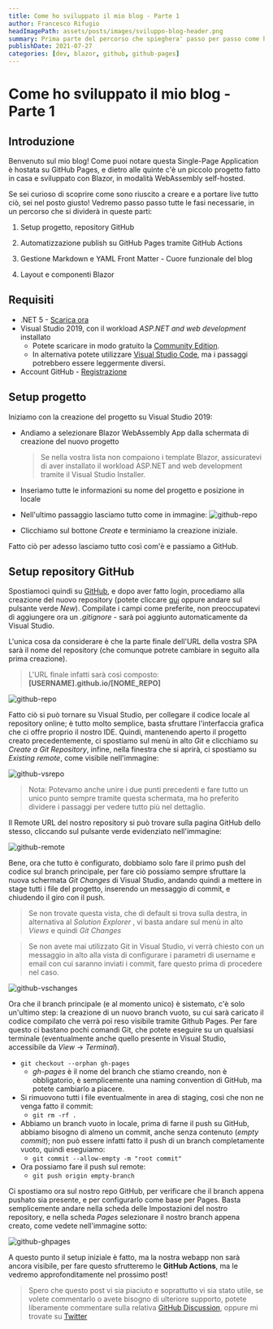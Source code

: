 ```yaml
---
title: Come ho sviluppato il mio blog - Parte 1
author: Francesco Rifugio
headImagePath: assets/posts/images/sviluppo-blog-header.png
summary: Prima parte del percorso che spieghera' passo per passo come ho sviluppato questo blog con Blazor e GitHub Pages.
publishDate: 2021-07-27
categories: [dev, blazor, github, github-pages]
---
```


# Come ho sviluppato il mio blog - Parte 1

## Introduzione

Benvenuto sul mio blog! Come puoi notare questa Single-Page Application è hostata su GitHub Pages, e dietro alle quinte c'è un piccolo progetto fatto in casa e sviluppato con Blazor, in modalità WebAssembly self-hosted.

Se sei curioso di scoprire come sono riuscito a creare e a portare live tutto ciò, sei nel posto giusto!
Vedremo passo passo tutte le fasi necessarie, in un percorso che si dividerà in queste parti:

1. Setup progetto, repository GitHub

2. Automatizzazione publish su GitHub Pages tramite GitHub Actions

3. Gestione Markdown e YAML Front Matter - Cuore funzionale del blog

4. Layout e componenti Blazor

## Requisiti

* .NET 5 - [Scarica ora](https://dotnet.microsoft.com/download)
* Visual Studio 2019, con il workload _ASP.NET and web development_ installato
  * Potete scaricare in modo gratuito la [Community Edition](https://visualstudio.microsoft.com/it/vs/community/).
  * In alternativa potete utilizzare [Visual Studio Code](https://code.visualstudio.com/download), ma i passaggi potrebbero essere leggermente diversi.
* Account GitHub - [Registrazione](https://github.com/join)

## Setup progetto

Iniziamo con la creazione del progetto su Visual Studio 2019:

* Andiamo a selezionare Blazor WebAssembly App dalla schermata di creazione del nuovo progetto
  > Se nella vostra lista non compaiono i template Blazor, assicuratevi di aver installato il workload ASP.NET and web development tramite il Visual Studio Installer.

* Inseriamo tutte le informazioni su nome del progetto e posizione in locale
* Nell'ultimo passaggio lasciamo tutto come in immagine: ![github-repo](assets/posts/images/sviluppo-blog-projsetup.png)
* Clicchiamo sul bottone _Create_ e terminiamo la creazione iniziale.

Fatto ciò per adesso lasciamo tutto così com'è e passiamo a GitHub.

## Setup repository GitHub

Spostiamoci quindi su [GitHub](https://github.com/), e dopo aver fatto login, procediamo alla creazione del nuovo repository (potete cliccare [qui](https://github.com/new) oppure andare sul pulsante verde _New_).
Compilate i campi come preferite, non preoccupatevi di aggiungere ora un _.gitignore_ - sarà poi aggiunto automaticamente da Visual Studio.

L'unica cosa da considerare è che la parte finale dell'URL della vostra SPA sarà il nome del repository (che comunque potrete cambiare in seguito alla prima creazione).
> L'URL finale infatti sarà così composto:
**[USERNAME].github.io/[NOME_REPO]**

![github-repo](assets/posts/images/sviluppo-blog-github-repo.png)

Fatto ciò si può tornare su Visual Studio, per collegare il codice locale al repository online; è tutto molto semplice, basta sfruttare l'interfaccia grafica che ci offre proprio il nostro IDE.
Quindi, mantenendo aperto il progetto creato precedentemente, ci spostiamo sul menù in alto _Git_ e clicchiamo su _Create a Git Repository_, infine, nella finestra che si aprirà, ci spostiamo su _Existing remote_, come visibile nell'immagine:

![github-vsrepo](assets/posts/images/sviluppo-blog-github-vsrepo.png)

> Nota: Potevamo anche unire i due punti precedenti e fare tutto un unico punto sempre tramite questa schermata, ma ho preferito dividere i passaggi per vedere tutto più nel dettaglio.

Il Remote URL del nostro repository si può trovare sulla pagina GitHub dello stesso, cliccando sul pulsante verde evidenziato nell'immagine:

![github-remote](assets/posts/images/sviluppo-blog-github-remote.png)

Bene, ora che tutto è configurato, dobbiamo solo fare il primo push del codice sul branch principale, per fare ciò possiamo sempre sfruttare la nuova schermata _Git Changes_ di Visual Studio, andando quindi a mettere in stage tutti i file del progetto, inserendo un messaggio di commit, e chiudendo il giro con il push.
> Se non trovate questa vista, che di default si trova sulla destra, in alternativa al _Solution Explorer_ , vi basta andare sul menù in alto _Views_ e quindi _Git Changes_


> Se non avete mai utilizzato Git in Visual Studio, vi verrà chiesto con un messaggio in alto alla vista di configurare i parametri di username e email con cui saranno inviati i commit, fare questo prima di procedere nel caso.

![github-vschanges](assets/posts/images/sviluppo-blog-github-vschanges.png)

Ora che il branch principale (e al momento unico) è sistemato, c'è solo un'ultimo step: la creazione di un nuovo branch vuoto, su cui sarà caricato il codice compilato che verrà poi reso visibile tramite Github Pages.
Per fare questo ci bastano pochi comandi Git, che potete eseguire su un qualsiasi terminale (eventualmente anche quello presente in Visual Studio, accessibile da _View_ -> _Terminal_).

* ` git checkout --orphan gh-pages `
  * _gh-pages_ è il nome del branch che stiamo creando, non è obbligatorio, è semplicemente una naming convention di GitHub, ma potete cambiarlo a piacere.
* Si rimuovono tutti i file eventualmente in area di staging, così che non ne venga fatto il commit:
  * ` git rm -rf . `
* Abbiamo un branch vuoto in locale, prima di farne il push su GitHub, abbiamo bisogno di almeno un commit, anche senza contenuto (_empty commit_); non può essere infatti fatto il push di un branch completamente vuoto, quindi eseguiamo:
  * ` git commit --allow-empty -m "root commit" `
* Ora possiamo fare il push sul remote:
  * ` git push origin empty-branch `

Ci spostiamo ora sul nostro repo GitHub, per verificare che il branch appena pushato sia presente, e per configurarlo come base per Pages.
Basta semplicemente andare nella scheda delle Impostazioni del nostro repository, e nella scheda _Pages_ selezionare il nostro branch appena creato, come vedete nell'immagine sotto:

![github-ghpages](assets/posts/images/sviluppo-blog-github-ghpages.png)

A questo punto il setup iniziale è fatto, ma la nostra webapp non sarà ancora visibile, per fare questo sfrutteremo le **GitHub Actions**, ma le vedremo approfonditamente nel prossimo post!

>Spero che questo post vi sia piaciuto e soprattutto vi sia stato utile, se volete commentarlo o avete bisogno di ulteriore supporto, potete liberamente commentare sulla relativa [GitHub Discussion](https://github.com/frifugio/blog/discussions/5), oppure mi trovate su [Twitter](https://twitter.com/Dragonriffi92)
